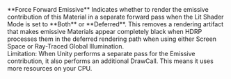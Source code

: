 <tr>
<td>**Force Forward Emissive**</td>
<td>Indicates whether to render the emissive contribution of this Material in a separate forward pass when the Lit Shader Mode is set to **Both** or **Deferred**. This removes a rendering artifact that makes emissive Materials appear completely black when HDRP processes them in the deferred rendering path when using either Screen Space or Ray-Traced Global Illumination.<br/>Limitation: When Unity performs a separate pass for the Emissive contribution, it also performs an additional DrawCall. This means it uses more resources on your CPU.</td>
</tr>
